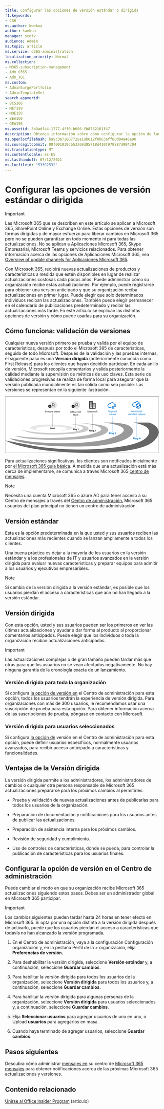 ```yaml
---
title: Configurar las opciones de versión estándar o dirigida
f1.keywords:
- CSH
ms.author: kwekua
author: kwekua
manager: scotv
audience: Admin
ms.topic: article
ms.service: o365-administration
localization_priority: Normal
ms.collection:
- M365-subscription-management
- Adm_O365
- Adm_TOC
ms.custom:
- AdminSurgePortfolio
- AdminTemplateSet
search.appverid:
- BCS160
- MET150
- MOE150
- BEA160
- GEA150
ms.assetid: 3b3adfa4-1777-4ff0-b606-fb8732101f47
description: Obtenga información sobre cómo configurar la opción de lanzamiento para nuevas actualizaciones de productos y características en el Centro de administración de Microsoft 365.
ms.openlocfilehash: ba9c3a71807728e18b612f0b63aff80d04a46a90
ms.sourcegitcommit: 00f001019c653269d85718d410f970887d904304
ms.translationtype: MT
ms.contentlocale: es-ES
ms.lasthandoff: 07/12/2021
ms.locfileid: "53392532"
---
```

# <a name="set-up-the-standard-or-targeted-release-options"></a>Configurar las opciones de versión estándar o dirigida

> [!IMPORTANT]
> Las Microsoft 365 que se describen en este artículo se aplican a Microsoft 365, SharePoint Online y Exchange Online. Estas opciones de versión son formas dirigidas y de mayor esfuerzo para liberar cambios en Microsoft 365 pero no se pueden garantizar en todo momento ni para todas las actualizaciones. No se aplican a Aplicaciones Microsoft 365, Skype Empresarial, Microsoft Teams y servicios relacionados. Para obtener información acerca de las opciones de Aplicaciones Microsoft 365, vea [Overview of update channels for Aplicaciones Microsoft 365](/deployoffice/overview-update-channels).

Con Microsoft 365, recibirá nuevas actualizaciones de productos y características a medida que estén disponibles en lugar de realizar actualizaciones costosas cada pocos años. Puede administrar cómo su organización recibe estas actualizaciones. Por ejemplo, puede registrarse para obtener una versión anticipado y que su organización reciba actualizaciones en primer lugar. Puede elegir que solo determinados individuos reciban las actualizaciones. También puede elegir permanecer en el calendario de publicaciones predeterminado y recibir las actualizaciones más tarde. En este artículo se explican las distintas opciones de versión y cómo puede usarlas para su organización.

## <a name="how-it-works---release-validation"></a>Cómo funciona: validación de versiones

Cualquier nueva versión primero se prueba y valida por el equipo de características, después por todo el Microsoft 365 de características, seguido de todo Microsoft. Después de la validación y las pruebas internas, el siguiente paso es una **Versión dirigida** (anteriormente conocida como First Release) para los clientes que hayan decidido participar. En cada anillo de versión, Microsoft recopila comentarios y valida posteriormente la calidad mediante la supervisión de métricas de uso claves. Esta serie de validaciones progresivas se realiza de forma local para asegurar que la versión publicada mundialmente es tan sólida como sea posible. Las versiones se representan en la siguiente ilustración. 
  
![Liberar anillos de validación para Microsoft 365](../../media/73611ed3-2d8c-4e7b-8074-9f03b239f9ed.png)
  
Para actualizaciones significativas, los clientes son notificados inicialmente por [el Microsoft 365 guía básica](https://products.office.com/business/office-365-roadmap). A medida que una actualización está más cerca de implementarse, se comunica a través Microsoft 365 [centro de mensajes](https://admin.microsoft.com/Adminportal/Home?source=applauncher#/MessageCenter).

> [!NOTE]
> Necesita una cuenta Microsoft 365 o azure AD para tener acceso a su Centro de mensajes a través del [Centro de administración.](/office365/admin/admin-overview/about-the-admin-center) Microsoft 365 usuarios del plan principal no tienen un centro de administración.


## <a name="standard-release"></a>Versión estándar

Esta es la opción predeterminada en la que usted y sus usuarios reciben las actualizaciones más recientes cuando se lanzan ampliamente a todos los clientes.
  
Una buena práctica es dejar a  la mayoría de los usuarios  en la versión estándar y a los profesionales de IT y usuarios avanzados en la versión dirigida para evaluar nuevas características y preparar equipos para admitir a los usuarios y ejecutivos empresariales. 
  
> [!NOTE]
> Si cambia de la versión dirigida a la versión estándar, es posible que los usuarios pierdan el acceso a características que aún no han llegado a la versión estándar. 
  
## <a name="targeted-release"></a>Versión dirigida

Con esta opción, usted y sus usuarios pueden ser los primeros en ver las últimas actualizaciones y ayudar a dar forma al producto al proporcionar comentarios anticipados. Puede elegir que los individuos o toda la organización reciban actualizaciones anticipadas.
  
> [!IMPORTANT]
> Las actualizaciones complejas o de gran tamaño pueden tardar más que otras para que los usuarios no se vean afectados negativamente. No hay ninguna garantía de la cronología exacta de un lanzamiento. 
  
### <a name="targeted-release-for-entire-organization"></a>Versión dirigida para toda la organización

Si configura [la opción de versión en](#set-up-the-release-option-in-the-admin-center) el Centro de administración para esta opción, todos los usuarios tendrán la experiencia de versión dirigida. Para organizaciones con más de 300 usuarios, le recomendamos usar una suscripción de prueba para esta opción. Para obtener información acerca de las suscripciones de prueba, póngase en contacto con Microsoft. 
  
### <a name="targeted-release-for-selected-users"></a>Versión dirigida para usuarios seleccionados

Si configura [la opción de](#set-up-the-release-option-in-the-admin-center) versión en el Centro de administración para esta opción, puede definir usuarios específicos, normalmente usuarios avanzados, para recibir acceso anticipado a características y funcionalidades. 
  
## <a name="benefits-of-targeted-release"></a>Ventajas de la Versión dirigida

La versión dirigida permite a los administradores, los administradores de cambios o cualquier otra persona responsable de Microsoft 365 actualizaciones prepararse para los próximos cambios al permitirles:
  
- Prueba y validación de nuevas actualizaciones antes de publicarlas para todos los usuarios de la organización.
    
- Preparación de documentación y notificaciones para los usuarios antes de publicar las actualizaciones.
    
- Preparación de asistencia interna para los próximos cambios.
    
- Revisión de seguridad y cumplimiento.
    
- Uso de controles de características, donde se pueda, para controlar la publicación de características para los usuarios finales.
    
## <a name="set-up-the-release-option-in-the-admin-center"></a>Configurar la opción de versión en el Centro de administración

Puede cambiar el modo en que su organización recibe Microsoft 365 actualizaciones siguiendo estos pasos. Debes ser un administrador global en Microsoft 365 participar.
  
> [!IMPORTANT]
> Los cambios siguientes pueden tardar hasta 24 horas en tener efecto en Microsoft 365. Si opta por una opción distinta a la versión dirigida después de activarlo, puede que los usuarios pierdan el acceso a características que todavía no han alcanzado la versión programada. 
  
1. En el Centro de administración, vaya a la configuración Configuración organización y, en la pestaña Perfil de la  >  organización, elija **Preferencias de versión.** 

5. Para deshabilitar la versión dirigida, seleccione **Versión estándar** y, a continuación, seleccione **Guardar cambios**. 
    
6. Para habilitar la versión dirigida para todos los usuarios de la organización, seleccione **Versión dirigida** para todos los usuarios y, a continuación, seleccione **Guardar cambios**. 
    
7. Para habilitar la versión dirigida para algunas personas de la organización, seleccione **Versión dirigida** para usuarios seleccionados y, a continuación, seleccione **Guardar cambios**. 
    
8. Elija **Seleccionar usuarios** para agregar usuarios de uno en uno, o Upload **usuarios** para agregarlos en masa.
    
9. Cuando haya terminado de agregar usuarios, seleccione **Guardar cambios**.
  
## <a name="next-steps"></a>Pasos siguientes

Descubra cómo administrar [mensajes en](/office365/admin/manage/message-center) su centro de [Microsoft 365 mensajes](https://admin.microsoft.com/Adminportal/Home?source=applauncher#/MessageCenter) para obtener notificaciones acerca de las próximas Microsoft 365 actualizaciones y versiones.

## <a name="related-content"></a>Contenido relacionado

[Unirse al Office Insider Program](https://insider.office.com/join/windows) (artículo)

